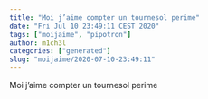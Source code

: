 ```yaml
---
title: "Moi j’aime compter un tournesol perime"
date: "Fri Jul 10 23:49:11 CEST 2020"
tags: ["moijaime", "pipotron"]
author: m1ch3l
categories: ["generated"]
slug: "moijaime/2020-07-10-23:49:11"
---
```


Moi j’aime compter un tournesol perime
